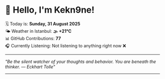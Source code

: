# 👋 Hello, I'm Kekn9ne!

🗓️ Today is: **Sunday, 31 August 2025**  
🌤️ Weather in Istanbul: **🌫  +21°C**  
📊 GitHub Contributions: **77**  
🎧 Currently Listening: Not listening to anything right now ❌

---

_"Be the silent watcher of your thoughts and behavior. You are beneath the thinker. — *Eckhart Tolle*"_

---
